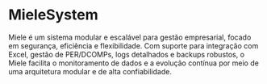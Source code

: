 # MieleSystem
Miele é um sistema modular e escalável para gestão empresarial, focado em segurança, eficiência e flexibilidade. Com suporte para integração com Excel, gestão de PER/DCOMPs, logs detalhados e backups robustos, o Miele facilita o monitoramento de dados e a evolução contínua por meio de uma arquitetura modular e de alta confiabilidade.
